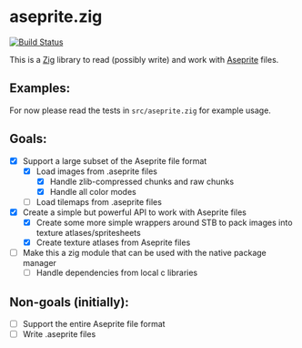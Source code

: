 # aseprite.zig

[![Build Status](https://travis-ci.org/SeedyROM/aseprite.zig.svg?branch=main)](https://travis-ci.org/SeedyROM/aseprite.zig)

This is a [Zig](https://ziglang.org/) library to read (possibly write) and work with [Aseprite](https://www.aseprite.org/) files.

## Examples:

For now please read the tests in `src/aseprite.zig` for example usage.

## Goals:

- [x] Support a large subset of the Aseprite file format
    - [x] Load images from .aseprite files
      - [x] Handle zlib-compressed chunks and raw chunks
      - [x] Handle all color modes
    - [ ] Load tilemaps from .aseprite files 
- [x] Create a simple but powerful API to work with Aseprite files
  - [x] Create some more simple wrappers around STB to pack images into texture atlases/spritesheets
  - [x] Create texture atlases from Aseprite files
- [ ] Make this a zig module that can be used with the native package manager
  - [ ] Handle dependencies from local c libraries

## Non-goals (initially):

- [ ] Support the entire Aseprite file format
- [ ] Write .aseprite files
